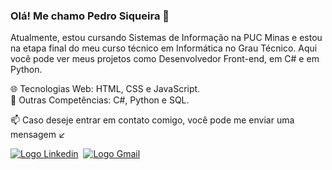 ### Olá! Me chamo Pedro Siqueira 👋

<p>Atualmente, estou cursando Sistemas de Informação na PUC Minas e estou na etapa final do meu curso técnico em Informática no Grau Técnico. Aqui você pode ver meus projetos como Desenvolvedor Front-end, em C# e em Python.</p>

🌐 Tecnologias Web: HTML, CSS e JavaScript.<br>
🚀 Outras Competências: C#, Python e SQL.<br>

📫 Caso deseje entrar em contato comigo, você pode me enviar uma mensagem ↙️
<div>
  <a href="https://www.linkedin.com/in/pedro-siqueira-pereira-bitarães-a130a9229/" target="_blank"><img src="https://img.shields.io/badge/LinkedIn-0077B5?style=for-the-badge&logo=linkedin&logoColor=white" alt="Logo Linkedin"></a>&nbsp
  <a href="mailto:pedrosiqueirapb@gmail.com" target="_blank"><img src="https://img.shields.io/badge/Gmail-D14836?style=for-the-badge&logo=gmail&logoColor=white" alt="Logo Gmail"></a>
</div>
